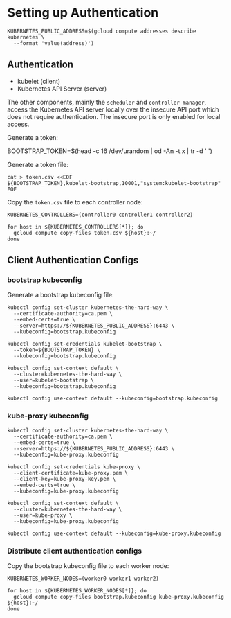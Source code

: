 # Setting up Authentication

```
KUBERNETES_PUBLIC_ADDRESS=$(gcloud compute addresses describe kubernetes \
  --format 'value(address)')
```

## Authentication

* kubelet (client)
* Kubernetes API Server (server)

The other components, mainly the `scheduler` and `controller manager`, access the Kubernetes API server locally over the insecure API port which does not require authentication. The insecure port is only enabled for local access.

Generate a token:

BOOTSTRAP_TOKEN=$(head -c 16 /dev/urandom | od -An -t x | tr -d ' ')

Generate a token file:

```
cat > token.csv <<EOF
${BOOTSTRAP_TOKEN},kubelet-bootstrap,10001,"system:kubelet-bootstrap"
EOF
```

Copy the `token.csv` file to each controller node:

```
KUBERNETES_CONTROLLERS=(controller0 controller1 controller2)
```
```
for host in ${KUBERNETES_CONTROLLERS[*]}; do
  gcloud compute copy-files token.csv ${host}:~/
done
```

## Client Authentication Configs

### bootstrap kubeconfig

Generate a bootstrap kubeconfig file:

```
kubectl config set-cluster kubernetes-the-hard-way \
  --certificate-authority=ca.pem \
  --embed-certs=true \
  --server=https://${KUBERNETES_PUBLIC_ADDRESS}:6443 \
  --kubeconfig=bootstrap.kubeconfig
```

```
kubectl config set-credentials kubelet-bootstrap \
  --token=${BOOTSTRAP_TOKEN} \
  --kubeconfig=bootstrap.kubeconfig
```

```
kubectl config set-context default \
  --cluster=kubernetes-the-hard-way \
  --user=kubelet-bootstrap \
  --kubeconfig=bootstrap.kubeconfig
```

```
kubectl config use-context default --kubeconfig=bootstrap.kubeconfig
```

### kube-proxy kubeconfig

```
kubectl config set-cluster kubernetes-the-hard-way \
  --certificate-authority=ca.pem \
  --embed-certs=true \
  --server=https://${KUBERNETES_PUBLIC_ADDRESS}:6443 \
  --kubeconfig=kube-proxy.kubeconfig
```

```
kubectl config set-credentials kube-proxy \
  --client-certificate=kube-proxy.pem \
  --client-key=kube-proxy-key.pem \
  --embed-certs=true \
  --kubeconfig=kube-proxy.kubeconfig
```

```
kubectl config set-context default \
  --cluster=kubernetes-the-hard-way \
  --user=kube-proxy \
  --kubeconfig=kube-proxy.kubeconfig
```

```
kubectl config use-context default --kubeconfig=kube-proxy.kubeconfig
```

### Distribute client authentication configs

Copy the bootstrap kubeconfig file to each worker node:

```
KUBERNETES_WORKER_NODES=(worker0 worker1 worker2)
```

```
for host in ${KUBERNETES_WORKER_NODES[*]}; do
  gcloud compute copy-files bootstrap.kubeconfig kube-proxy.kubeconfig ${host}:~/
done
```
